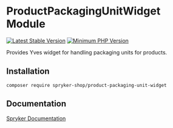 # ProductPackagingUnitWidget Module
[![Latest Stable Version](https://poser.pugx.org/spryker-shop/product-packaging-unit-widget/v/stable.svg)](https://packagist.org/packages/spryker-shop/product-packaging-unit-widget)
[![Minimum PHP Version](https://img.shields.io/badge/php-%3E%3D%207.3-8892BF.svg)](https://php.net/)

Provides Yves widget for handling packaging units for products.

## Installation

```
composer require spryker-shop/product-packaging-unit-widget
```

## Documentation

[Spryker Documentation](https://academy.spryker.com/developing_with_spryker/module_guide/modules.html)
